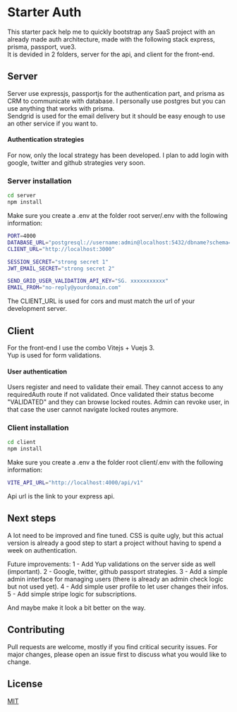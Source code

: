 # Starter Auth 

This starter pack help me to quickly bootstrap any SaaS project with an already made auth architecture, made with the following stack express, prisma, passport, vue3.  
It is devided in 2 folders, server for the api, and client for the front-end.

## Server 

Server use expressjs, passportjs for the authentication part, and prisma as CRM to communicate with database. I personally use postgres but you can use anything that works with prisma.  
Sendgrid is used for the email delivery but it should be easy enough to use an other service if you want to.

#### Authentication strategies

For now, only the local strategy has been developed. I plan to add login with google, twitter and github strategies very soon.

### Server installation 

```bash
cd server
npm install
```

Make sure you create a .env at the folder root server/.env with the following information:

```bash
PORT=4000
DATABASE_URL="postgresql://username:admin@localhost:5432/dbname?schema=public"
CLIENT_URL="http://localhost:3000"

SESSION_SECRET="strong secret 1"
JWT_EMAIL_SECRET="strong secret 2"

SEND_GRID_USER_VALIDATION_API_KEY="SG. xxxxxxxxxxx"
EMAIL_FROM="no-reply@yourdomain.com"
```

The CLIENT_URL is used for cors and must match the url of your development server.

## Client

For the front-end I use the combo Vitejs + Vuejs 3.  
Yup is used for form validations.

#### User authentication
Users register and need to validate their email. They cannot access to any requiredAuth route if not validated.
Once validated their status become "VALIDATED" and they can browse locked routes. Admin can revoke user, in that case the user cannot navigate locked routes anymore.

### Client installation


```bash
cd client
npm install
```

Make sure you create a .env a the folder root client/.env with the following information:

```bash
VITE_API_URL="http://localhost:4000/api/v1"
```
Api url is the link to your express api.


## Next steps

A lot need to be improved and fine tuned. CSS is quite ugly, but this actual version is already a good step to start a project without having to spend a week on authentication.

Future improvements: 
1 - Add Yup validations on the server side as well (important). 
2 - Google, twitter, github passport strategies.
3 - Add a simple admin interface for managing users (there is already an admin check logic but not used yet).
4 - Add simple user profile to let user changes their infos. 
5 - Add simple stripe logic for subscriptions.

And maybe make it look a bit better on the way.

## Contributing
Pull requests are welcome, mostly if you find critical security issues. For major changes, please open an issue first to discuss what you would like to change.

## License
[MIT](https://choosealicense.com/licenses/mit/)